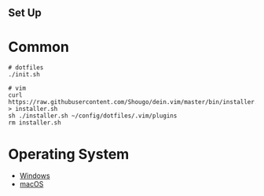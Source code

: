 Set Up
-------

# Common

```shell
# dotfiles
./init.sh

# vim
curl https://raw.githubusercontent.com/Shougo/dein.vim/master/bin/installer.sh > installer.sh
sh ./installer.sh ~/config/dotfiles/.vim/plugins
rm installer.sh

```

# Operating System

- [Windows](env/Windows/README.md)
- [macOS](env/macOS/README.md)

